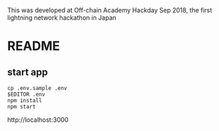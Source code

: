 This was developed at Off-chain Academy Hackday Sep 2018, the first lightning network hackathon in Japan

# README

## start app

```
cp .env.sample .env
$EDITOR .env
npm install
npm start
```

http://localhost:3000
